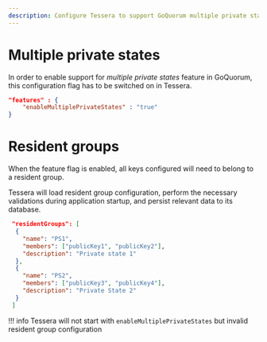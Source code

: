 ```yaml
---
description: Configure Tessera to support GoQuorum multiple private states feature
---
```


# Multiple private states

In order to enable support for *multiple private states* feature in GoQuorum, this configuration flag has to be switched on in Tessera.

```json
"features" : {
    "enableMultiplePrivateStates" : "true"
}
```

# Resident groups

When the feature flag is enabled, all keys configured will need to belong to a resident group.

Tessera will load resident group configuration, perform the necessary validations during application startup, and persist relevant data to its database.

```json
 "residentGroups": [
  {
    "name": "PS1",
    "members": ["publicKey1", "publicKey2"],
    "description": "Private state 1"
  },
  {
    "name": "PS2",
    "members": ["publicKey3", "publicKey4"],
    "description": "Private State 2"
  }
 ]
```

!!! info
    Tessera will not start with `enableMultiplePrivateStates` but invalid resident group configuration
